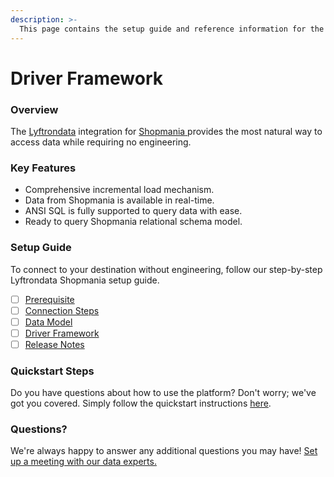 ```yaml
---
description: >-
  This page contains the setup guide and reference information for the Shopmania source connector.
---
```


# Driver Framework

### Overview

The [Lyftrondata](https://www.lyftrondata.com/) integration for [Shopmania](https://www.lyftrondata.com/integration/shopmania/)[ ](https://www.lyftrondata.com/integration/shopmania/)provides the most natural way to access data while requiring no engineering.

### Key Features

* Comprehensive incremental load mechanism.
* Data from Shopmania is available in real-time.&#x20;
* ANSI SQL is fully supported to query data with ease.
* Ready to query Shopmania relational schema model.

### Setup Guide

To connect to your destination without engineering, follow our step-by-step Lyftrondata Shopmania setup guide.

* [ ] [Prerequisite](../../marketing-analytics/shopmania/prerequisite.md)
* [ ] [Connection Steps](../../marketing-analytics/shopmania/connection-steps.md)
* [ ] [Data Model](../../marketing-analytics/shopmania/data-model/)
* [ ] [Driver Framework](../../marketing-analytics/shopmania/driver-framework/)
* [ ] [Release Notes](../../marketing-analytics/shopmania/release-notes.md)

### Quickstart Steps

Do you have questions about how to use the platform? Don't worry; we've got you covered. Simply follow the quickstart instructions [here](../../../quickstart-steps.md).

### Questions? <a href="#questions" id="questions"></a>

We're always happy to answer any additional questions you may have! [Set up a meeting with our data experts.](https://www.lyftrondata.com/book-a-meeting/)


